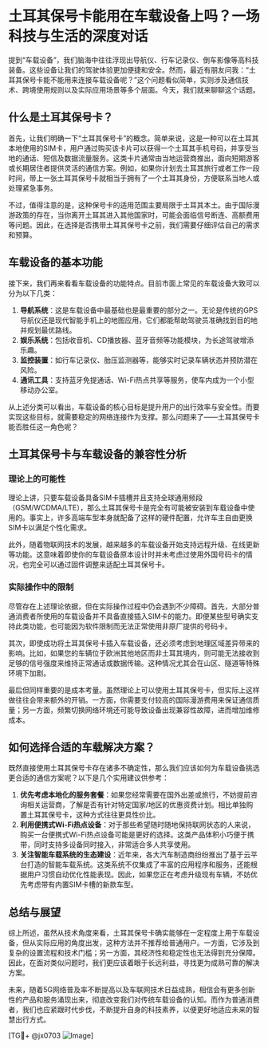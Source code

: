 # 土耳其保号卡能用在车载设备上吗？一场科技与生活的深度对话

提到“车载设备”，我们脑海中往往浮现出导航仪、行车记录仪、倒车影像等高科技装备。这些设备让我们的驾驶体验更加便捷和安全。然而，最近有朋友问我：“土耳其保号卡能不能用来连接车载设备呢？”这个问题看似简单，实则涉及通信技术、跨境使用规则以及实际应用场景等多个层面。今天，我们就来聊聊这个话题。

## 什么是土耳其保号卡？

首先，让我们明确一下“土耳其保号卡”的概念。简单来说，这是一种可以在土耳其本地使用的SIM卡，用户通过购买该卡片可以获得一个土耳其手机号码，并享受当地的通话、短信及数据流量服务。这类卡片通常由当地运营商推出，面向短期游客或长期居住者提供灵活的通信方案。例如，如果你计划去土耳其旅行或者工作一段时间，带上一张土耳其保号卡就相当于拥有了一个土耳其身份，方便联系当地人或处理紧急事务。

不过，值得注意的是，这种保号卡的适用范围主要局限于土耳其本土。由于国际漫游政策的存在，当你离开土耳其进入其他国家时，可能会面临信号断连、高额费用等问题。因此，在选择是否携带土耳其保号卡之前，我们需要仔细评估自己的需求和预算。

## 车载设备的基本功能

接下来，我们再来看看车载设备的功能特点。目前市面上常见的车载设备大致可以分为以下几类：

1. **导航系统**：这是车载设备中最基础也是最重要的部分之一。无论是传统的GPS导航仪还是现代智能手机上的地图应用，它们都能帮助驾驶员准确找到目的地并规划最优路线。
2. **娱乐系统**：包括收音机、CD播放器、蓝牙音频等功能模块，为长途驾驶增添乐趣。
3. **监控装置**：如行车记录仪、胎压监测器等，能够实时记录车辆状态并预防潜在风险。
4. **通讯工具**：支持蓝牙免提通话、Wi-Fi热点共享等服务，使车内成为一个小型移动办公室。

从上述分类可以看出，车载设备的核心目标是提升用户的出行效率与安全性。而要实现这些目标，就需要稳定的网络连接作为支撑。那么问题来了——土耳其保号卡能否胜任这一角色呢？

## 土耳其保号卡与车载设备的兼容性分析

### 理论上的可能性

理论上讲，只要车载设备具备SIM卡插槽并且支持全球通用频段（GSM/WCDMA/LTE），那么土耳其保号卡是完全有可能被安装到车载设备中使用的。事实上，许多高端车型本身就配备了这样的硬件配置，允许车主自由更换SIM卡以满足个性化需求。

此外，随着物联网技术的发展，越来越多的车载设备开始支持远程升级、在线更新等功能。这意味着即使你的车载设备原本设计时并未考虑过使用外国号码卡的情况，也完全可以通过固件调整来适配土耳其保号卡。

### 实际操作中的限制

尽管存在上述理论依据，但在实际操作过程中仍会遇到不少障碍。首先，大部分普通消费者所使用的车载设备并不具备直接插入SIM卡的能力。即便某些型号确实支持此类功能，也可能因为软件限制而无法正常使用非原厂提供的号码卡。

其次，即使成功将土耳其保号卡插入车载设备，还必须考虑到地理区域差异带来的影响。比如，如果您的车辆位于欧洲其他地区而非土耳其境内，则可能无法接收到足够的信号强度来维持正常通话或数据传输。这种情况尤其会在山区、隧道等特殊环境下加剧。

最后但同样重要的是成本考量。虽然理论上可以使用土耳其保号卡，但实际上这样做往往会带来额外的开销。一方面，你需要支付较高的国际漫游费用来保证通信质量；另一方面，频繁切换网络环境还可能导致设备出现兼容性故障，进而增加维修成本。

## 如何选择合适的车载解决方案？

既然直接使用土耳其保号卡存在诸多不确定性，那么我们应该如何为车载设备挑选更合适的通信方案呢？以下是几个实用建议供参考：

1. **优先考虑本地化的服务套餐**：如果您经常需要在国外出差或旅行，不妨提前咨询相关运营商，了解是否有针对特定国家/地区的优惠资费计划。相比单独购置土耳其保号卡，这种方式往往更具性价比。
2. **利用便携式Wi-Fi热点设备**：对于那些希望随时随地保持联网状态的人来说，购买一台便携式Wi-Fi热点设备可能是更好的选择。这类产品体积小巧便于携带，同时支持多设备同时接入，非常适合多人共享使用。
3. **关注智能车载系统的生态建设**：近年来，各大汽车制造商纷纷推出了基于云平台打造的智能车载系统。这类系统不仅集成了丰富的应用程序和服务，还能根据用户习惯自动优化性能表现。因此，如果您正在考虑升级现有车辆，不妨优先考虑带有内置SIM卡槽的新款车型。

## 总结与展望

综上所述，虽然从技术角度来看，土耳其保号卡确实能够在一定程度上用于车载设备，但从实际应用的角度出发，这种方法并不推荐给普通用户。一方面，它涉及到复杂的设置流程和技术门槛；另一方面，其经济性和稳定性也无法得到充分保障。因此，在面对类似问题时，我们更应该着眼于长远利益，寻找更为成熟可靠的解决方案。

未来，随着5G网络普及率不断提高以及车联网技术日益成熟，相信会有更多创新性的产品和服务涌现出来，彻底改变我们对传统车载设备的认知。而作为普通消费者，我们也应紧跟时代步伐，不断提升自身的科技素养，以便更好地适应未来的智慧出行方式。

[TG💪+ @jx0703 ![Image](https://github.com/user-attachments/assets/dbca1d08-cadb-493c-b0ec-ad6f7a83f270)]